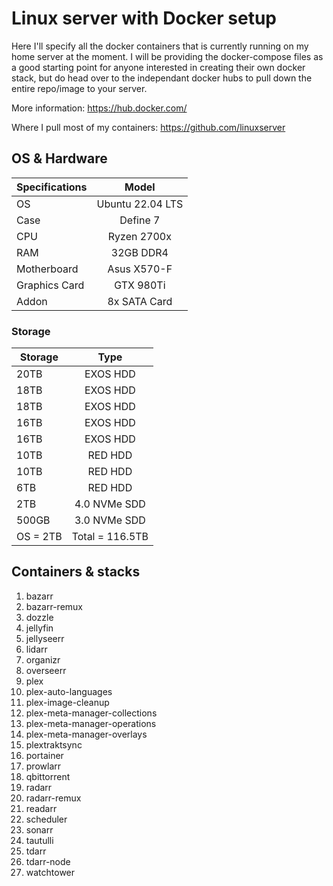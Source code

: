 # Linux server with Docker setup
Here I'll specify all the docker containers that is currently running on my home server at the moment. I will be providing the docker-compose files as a good starting point for anyone interested in creating their own docker stack, but do head over to the independant docker hubs to pull down the entire repo/image to your server. 

More information: https://hub.docker.com/

Where I pull most of my containers: https://github.com/linuxserver

## OS & Hardware

| Specifications  |Model | 
| ------------- |:-------------:| 
| OS     | Ubuntu 22.04 LTS | 
| Case     | Define 7 | 
| CPU      | Ryzen 2700x | 
| RAM | 32GB DDR4 | 
| Motherboard | Asus X570-F | 
| Graphics Card | GTX 980Ti | 
| Addon | 8x SATA Card |  

### Storage

| Storage  | Type |
| ------------- |:-------------:|
| 20TB | EXOS HDD | 
| 18TB | EXOS HDD | 
| 18TB | EXOS HDD | 
| 16TB | EXOS HDD | 
| 16TB | EXOS HDD | 
| 10TB | RED HDD | 
| 10TB | RED HDD |  
| 6TB | RED HDD | 
| 2TB | 4.0 NVMe SDD | 
| 500GB | 3.0 NVMe SDD |
| OS = 2TB | Total = 116.5TB |


## Containers & stacks
1. bazarr
2. bazarr-remux
3. dozzle
4. jellyfin
5. jellyseerr
6. lidarr
7. organizr
8. overseerr
9. plex
10. plex-auto-languages
11. plex-image-cleanup
12. plex-meta-manager-collections
13. plex-meta-manager-operations
14. plex-meta-manager-overlays
15. plextraktsync
16. portainer
17. prowlarr
18. qbittorrent
19. radarr
20. radarr-remux
21. readarr
22. scheduler
23. sonarr
24. tautulli
25. tdarr
26. tdarr-node
27. watchtower
